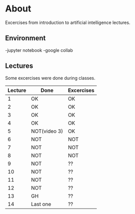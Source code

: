 # About

Excercises from introduction to artificial intelligence  lectures.

## Environment

-jupyter notebook
-google collab

## Lectures

Some excercises were done during classes.

Lecture      | Done         | Excercises 
------------ | ------------ | ------------ 
1 | OK | OK
2 | OK | OK
3 | OK | OK
4 | OK | OK
5 | NOT(video 3) | OK
6 | NOT | NOT
7 | NOT | NOT
8 | NOT | NOT
9 | NOT | ??
10 | NOT | ??
11 | NOT | ??
12 | NOT | ??
13 | GH | ??
14 | Last one | ??